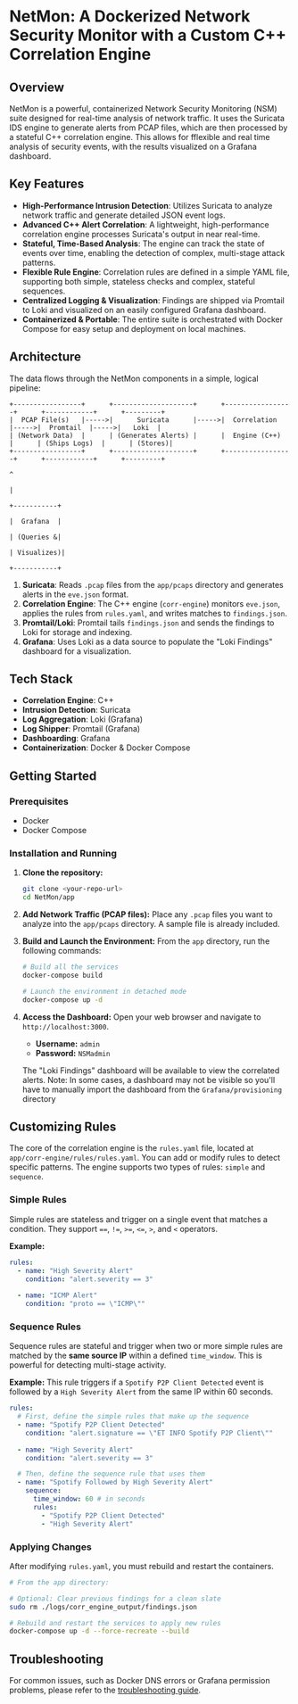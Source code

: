 # NetMon: A Dockerized Network Security Monitor with a Custom C++ Correlation Engine

## Overview

NetMon is a powerful, containerized Network Security Monitoring (NSM) suite designed for real-time analysis of network traffic. It uses the Suricata IDS engine to generate alerts from PCAP files, which are then processed by a stateful C++ correlation engine. This allows for fflexible and real time analysis of security events, with the results visualized on a Grafana dashboard.

## Key Features

- **High-Performance Intrusion Detection**: Utilizes Suricata to analyze network traffic and generate detailed JSON event logs.
- **Advanced C++ Alert Correlation**: A lightweight, high-performance correlation engine processes Suricata's output in near real-time.
- **Stateful, Time-Based Analysis**: The engine can track the state of events over time, enabling the detection of complex, multi-stage attack patterns.
- **Flexible Rule Engine**: Correlation rules are defined in a simple YAML file, supporting both simple, stateless checks and complex, stateful sequences.
- **Centralized Logging & Visualization**: Findings are shipped via Promtail to Loki and visualized on an easily configured Grafana dashboard.
- **Containerized & Portable**: The entire suite is orchestrated with Docker Compose for easy setup and deployment on local machines.

## Architecture

The data flows through the NetMon components in a simple, logical pipeline:

```
+-----------------+      +--------------------+      +-----------------+      +------------+      +---------+
|  PCAP File(s)   |----->|      Suricata      |----->|  Correlation    |----->|  Promtail  |----->|   Loki  |
| (Network Data)  |      | (Generates Alerts) |      |  Engine (C++)   |      | (Ships Logs)  |      | (Stores)|
+-----------------+      +--------------------+      +-----------------+      +------------+      +---------+
                                                                                                      ^
                                                                                                      |
                                                                                                +-----------+
                                                                                                |  Grafana  |
                                                                                                | (Queries &|
                                                                                                | Visualizes)|
                                                                                                +-----------+
```

1.  **Suricata**: Reads `.pcap` files from the `app/pcaps` directory and generates alerts in the `eve.json` format.
2.  **Correlation Engine**: The C++ engine (`corr-engine`) monitors `eve.json`, applies the rules from `rules.yaml`, and writes matches to `findings.json`.
3.  **Promtail/Loki**: Promtail tails `findings.json` and sends the findings to Loki for storage and indexing.
4.  **Grafana**: Uses Loki as a data source to populate the "Loki Findings" dashboard for a visualization.

## Tech Stack

- **Correlation Engine**: C++
- **Intrusion Detection**: Suricata
- **Log Aggregation**: Loki (Grafana)
- **Log Shipper**: Promtail (Grafana)
- **Dashboarding**: Grafana 
- **Containerization**: Docker & Docker Compose

## Getting Started

### Prerequisites

- Docker
- Docker Compose

### Installation and Running

1.  **Clone the repository:**
    ```bash
    git clone <your-repo-url>
    cd NetMon/app
    ```

2.  **Add Network Traffic (PCAP files):**
    Place any `.pcap` files you want to analyze into the `app/pcaps` directory. A sample file is already included.

3.  **Build and Launch the Environment:**
    From the `app` directory, run the following commands:
    ```bash
    # Build all the services
    docker-compose build

    # Launch the environment in detached mode
    docker-compose up -d
    ```

4.  **Access the Dashboard:**
    Open your web browser and navigate to `http://localhost:3000`.
    - **Username:** `admin`
    - **Password:** `NSMadmin`

    The "Loki Findings" dashboard will be available to view the correlated alerts.
    Note: In some cases, a dashboard may not be visible so you'll have to manually import the dashboard from the `Grafana/provisioning` directory

## Customizing Rules

The core of the correlation engine is the `rules.yaml` file, located at `app/corr-engine/rules/rules.yaml`. You can add or modify rules to detect specific patterns. The engine supports two types of rules: `simple` and `sequence`.

### Simple Rules

Simple rules are stateless and trigger on a single event that matches a condition. They support `==`, `!=`, `>=`, `<=`, `>`, and `<` operators.

**Example:**
```yaml
rules:
  - name: "High Severity Alert"
    condition: "alert.severity == 3"
  
  - name: "ICMP Alert"
    condition: "proto == \"ICMP\""
```

### Sequence Rules

Sequence rules are stateful and trigger when two or more simple rules are matched by the **same source IP** within a defined `time_window`. This is powerful for detecting multi-stage activity.

**Example:**
This rule triggers if a `Spotify P2P Client Detected` event is followed by a `High Severity Alert` from the same IP within 60 seconds.

```yaml
rules:
  # First, define the simple rules that make up the sequence
  - name: "Spotify P2P Client Detected"
    condition: "alert.signature == \"ET INFO Spotify P2P Client\""
  
  - name: "High Severity Alert"
    condition: "alert.severity == 3"

  # Then, define the sequence rule that uses them
  - name: "Spotify Followed by High Severity Alert"
    sequence:
      time_window: 60 # in seconds
      rules:
        - "Spotify P2P Client Detected"
        - "High Severity Alert"
```

### Applying Changes

After modifying `rules.yaml`, you must rebuild and restart the containers.

```bash
# From the app directory:

# Optional: Clear previous findings for a clean slate
sudo rm ./logs/corr_engine_output/findings.json

# Rebuild and restart the services to apply new rules
docker-compose up -d --force-recreate --build
```

## Troubleshooting

For common issues, such as Docker DNS errors or Grafana permission problems, please refer to the [troubleshooting guide](./troubleshooting.md).
